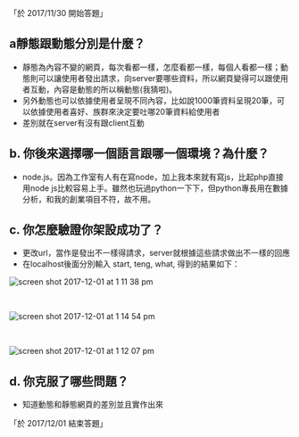 「於 2017/11/30 開始答題」
## a靜態跟動態分別是什麼？
- 靜態為內容不變的網頁，每次看都一樣，怎麼看都一樣，每個人看都一樣；動態則可以讓使用者發出請求，向server要哪些資料，所以網頁變得可以跟使用者互動，內容是動態的所以稱動態(我猜啦)。
- 另外動態也可以依據使用者呈現不同內容，比如說1000筆資料呈現20筆，可以依據使用者喜好、族群來決定要吐哪20筆資料給使用者
- 差別就在server有沒有跟client互動


## b. 你後來選擇哪一個語言跟哪一個環境？為什麼？
- node.js。因為工作室有人有在寫node，加上我本來就有寫js，比起php直接用node js比較容易上手。雖然也玩過python一下下，但python專長用在數據分析，和我的創業項目不符，故不用。


## c. 你怎麼驗證你架設成功了？
- 更改url，當作是發出不一樣得請求，server就根據這些請求做出不一樣的回應
- 在localhost後面分別輸入 start,  teng, what, 得到的結果如下：

![screen shot 2017-12-01 at 1 11 38 pm](https://user-images.githubusercontent.com/19224836/33468745-81ff61a0-d699-11e7-896b-ec7af64d1b61.png)

<br>

![screen shot 2017-12-01 at 1 14 54 pm](https://user-images.githubusercontent.com/19224836/33468774-b1b5ef40-d699-11e7-98db-d4314a45b141.png)

<br>

![screen shot 2017-12-01 at 1 12 07 pm](https://user-images.githubusercontent.com/19224836/33468754-9088d6f2-d699-11e7-8f4b-fadf7d5cbf08.png)


## d. 你克服了哪些問題？
- 知道動態和靜態網頁的差別並且實作出來

「於 2017/12/01 結束答題」
